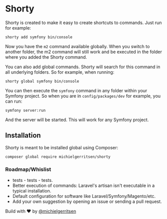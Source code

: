 # Shorty

Shorty is created to make it easy to create shortcuts to commands. Just run for example:

`shorty add symfony bin/console`

Now you have the `m2` command available globally. When you switch to another folder, the m2 command will still work and be executed in the folder where you added the Shorty command.

You can also add global commands. Shorty will search for this command in all underlying folders. So for example, when running:

`shorty global symfony bin/console`

You can then execute the `symfony` command in any folder within your Symfony project. So when you are in `config/packages/dev` for example, you can run:

`symfony server:run`

And the server will be started. This will work for any Symfony project.

## Installation

Shorty is meant to be installed global using Composer:

`composer global require michielgerritsen/shorty`

### Roadmap/Whislist

- tests - tests - tests.
- Better execution of commands: Laravel's artisan isn't executable in a typical installation.
- Default configuration for software like Laravel/Symfony/Magento/etc.
- Add your own suggestion by opening an issue or sending a pull request.

Build with ❤ by [@michielgerritsen](https://github.com/michielgerritsen)